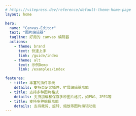 ```yaml
---
# https://vitepress.dev/reference/default-theme-home-page
layout: home

hero:
  name: "Canvas-Editor"
  text: "图片编辑器"
  tagline: 好用的 canvas 编辑器
  actions:
    - theme: brand
      text: 快速上手
      link: /guide/index
    - theme: alt
      text: 示例Demo
      link: /examples/index

features:
  - title: 丰富的插件系统
    details: 支持自定义插件，扩展编辑器功能
  - title: 支持多种图片格式
    details: 支持加载和保存多种图片格式，如PNG、JPEG等
  - title: 支持多种编辑功能
    details: 支持裁剪、旋转、缩放等图片编辑功能
---
```

